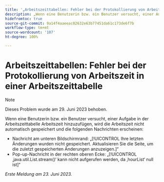 ```yaml
---
title: '„Arbeitszeittabellen: Fehler bei der Protokollierung von Arbeitszeit in einer Arbeitszeittabelle“'
description: „Wenn eine Benutzerin bzw. ein Benutzer versucht, einer Aufgabe in der Arbeitszeittabelle Arbeitszeit hinzuzufügen, wird die Arbeitszeit nicht automatisch gespeichert und Fehlermeldungen erscheinen.“
hidefromtoc: true
source-git-commit: 9a14f4aaeeac02632e63b77451da61c173de6f7b
workflow-type: tm+mt
source-wordcount: '107'
ht-degree: 100%

---
```



# Arbeitszeittabellen: Fehler bei der Protokollierung von Arbeitszeit in einer Arbeitszeittabelle

>[!NOTE]
>
>Dieses Problem wurde am 29. Juni 2023 behoben.

Wenn eine Benutzerin bzw. ein Benutzer versucht, einer Aufgabe in der Arbeitszeittabelle Arbeitszeit hinzuzufügen, wird die Arbeitszeit nicht automatisch gespeichert und die folgenden Nachrichten erscheinen:

* Nachricht am unteren Bildschirmrand: „[!UICONTROL Ihre letzten Änderungen wurden nicht gespeichert. Aktualisieren Sie die Seite, um die zuletzt gespeicherten Änderungen anzuzeigen.]“
* Pop-up-Nachricht in der rechten oberen Ecke: „[!UICONTROL ‚java.util.List.stream()‘ kann nicht aufgerufen werden, da ‚hourList‘ null ist]“

_Erste Meldung am 23. Juni 2023._


